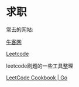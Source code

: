 # 求职

常去的网站:

[牛客网](https://www.nowcoder.com/)

[Leetcode](https://leetcode-cn.com/)

leetcode刷题的一些工具整理

[LeetCode Cookbook | Go](https://books.halfrost.com/)





